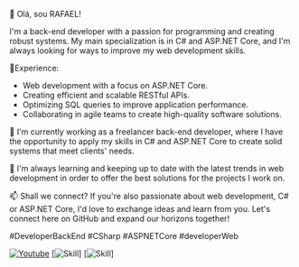 
👋 Olá, sou RAFAEL!

I'm a back-end developer with a passion for programming and creating robust systems. My main specialization is in C# and ASP.NET Core, and I'm always looking for ways to improve my web development skills.

🚀Experience:
- Web development with a focus on ASP.NET Core.
- Creating efficient and scalable RESTful APIs.
- Optimizing SQL queries to improve application performance.
- Collaborating in agile teams to create high-quality software solutions.

💼 I'm currently working as a freelancer back-end developer, where I have the opportunity to apply my skills in C# and ASP.NET Core to create solid systems that meet clients' needs.

🌱 I'm always learning and keeping up to date with the latest trends in web development in order to offer the best solutions for the projects I work on.

📫 Shall we connect?
If you're also passionate about web development, C# or ASP.NET Core, I'd love to exchange ideas and learn from you. Let's connect here on GitHub and expand our horizons together!

#DeveloperBackEnd #CSharp #ASPNETCore #developerWeb

[![Youtube](https://img.shields.io/badge/YouTube-FF0000?style=for-the-badge&logo=youtube&logoColor=white)](https://www.youtube.com/channel/UC9A-6w3A_GRs5rp8ct_1OlA)
[![Skill](https://img.shields.io/badge/.NET-5C2D91?style=for-the-badge&logo=.net&logoColor=white)]
[![Skill](https://img.shields.io/badge/C%23-239120?style=for-the-badge&logo=c-sharp&logoColor=white)]

